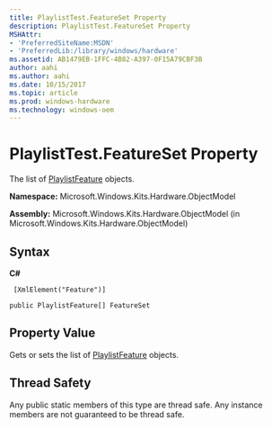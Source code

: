 ```yaml
---
title: PlaylistTest.FeatureSet Property
description: PlaylistTest.FeatureSet Property
MSHAttr:
- 'PreferredSiteName:MSDN'
- 'PreferredLib:/library/windows/hardware'
ms.assetid: AB1479EB-1FFC-4B82-A397-0F15A79CBF3B
author: aahi
ms.author: aahi
ms.date: 10/15/2017
ms.topic: article
ms.prod: windows-hardware
ms.technology: windows-oem
---
```


# PlaylistTest.FeatureSet Property


The list of [PlaylistFeature](playlistfeature-class.md) objects.

**Namespace:** Microsoft.Windows.Kits.Hardware.ObjectModel

**Assembly:** Microsoft.Windows.Kits.Hardware.ObjectModel (in Microsoft.Windows.Kits.Hardware.ObjectModel)

## <span id="Syntax"></span><span id="syntax"></span><span id="SYNTAX"></span>Syntax


**C#**

` [XmlElement("Feature")]`

`public PlaylistFeature[] FeatureSet`

## <span id="Property_Value"></span><span id="property_value"></span><span id="PROPERTY_VALUE"></span>Property Value


Gets or sets the list of [PlaylistFeature](playlistfeature-class.md) objects.

## <span id="Thread_Safety"></span><span id="thread_safety"></span><span id="THREAD_SAFETY"></span>Thread Safety


Any public static members of this type are thread safe. Any instance members are not guaranteed to be thread safe.

 

 






